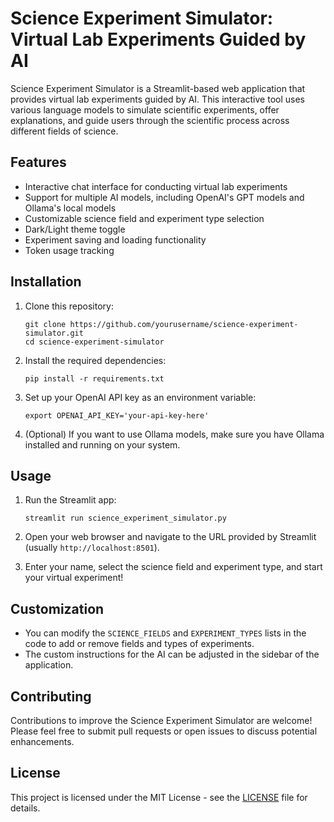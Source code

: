 # Science Experiment Simulator: Virtual Lab Experiments Guided by AI

Science Experiment Simulator is a Streamlit-based web application that provides virtual lab experiments guided by AI. This interactive tool uses various language models to simulate scientific experiments, offer explanations, and guide users through the scientific process across different fields of science.

## Features

- Interactive chat interface for conducting virtual lab experiments
- Support for multiple AI models, including OpenAI's GPT models and Ollama's local models
- Customizable science field and experiment type selection
- Dark/Light theme toggle
- Experiment saving and loading functionality
- Token usage tracking

## Installation

1. Clone this repository:
   ```
   git clone https://github.com/yourusername/science-experiment-simulator.git
   cd science-experiment-simulator
   ```

2. Install the required dependencies:
   ```
   pip install -r requirements.txt
   ```

3. Set up your OpenAI API key as an environment variable:
   ```
   export OPENAI_API_KEY='your-api-key-here'
   ```

4. (Optional) If you want to use Ollama models, make sure you have Ollama installed and running on your system.

## Usage

1. Run the Streamlit app:
   ```
   streamlit run science_experiment_simulator.py
   ```

2. Open your web browser and navigate to the URL provided by Streamlit (usually `http://localhost:8501`).

3. Enter your name, select the science field and experiment type, and start your virtual experiment!

## Customization

- You can modify the `SCIENCE_FIELDS` and `EXPERIMENT_TYPES` lists in the code to add or remove fields and types of experiments.
- The custom instructions for the AI can be adjusted in the sidebar of the application.

## Contributing

Contributions to improve the Science Experiment Simulator are welcome! Please feel free to submit pull requests or open issues to discuss potential enhancements.

## License

This project is licensed under the MIT License - see the [LICENSE](LICENSE) file for details.
